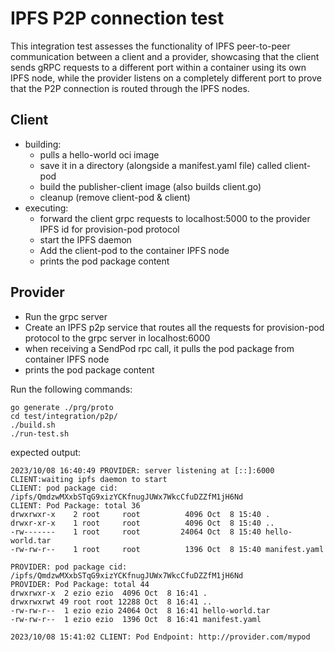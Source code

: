 # IPFS P2P connection test

This integration test assesses the functionality of IPFS peer-to-peer communication between a client and a provider, showcasing that the client sends gRPC requests to a different port within a container using its own IPFS node, while the provider listens on a completely different port to prove that the P2P connection is routed through the IPFS nodes.

## Client

- building:
  - pulls a hello-world oci image
  - save it in a directory (alongside a manifest.yaml file) called client-pod
  - build the publisher-client image (also builds client.go)
  - cleanup (remove client-pod & client)
- executing:
  - forward the client grpc requests to localhost:5000 to the provider IPFS id for provision-pod protocol
  - start the IPFS daemon
  - Add the client-pod to the container IPFS node
  - prints the pod package content

## Provider

- Run the grpc server
- Create an IPFS p2p service that routes all the requests for provision-pod protocol to the grpc server in localhost:6000
- when receiving a SendPod rpc call, it pulls the pod package from container IPFS node
- prints the pod package content

Run the following commands:

```
go generate ./prg/proto
cd test/integration/p2p/
./build.sh
./run-test.sh
```

expected output:

```
2023/10/08 16:40:49 PROVIDER: server listening at [::]:6000
CLIENT:waiting ipfs daemon to start
CLIENT: pod package cid: /ipfs/QmdzwMXxbSTqG9xizYCKfnugJUWx7WkcCfuDZZfM1jH6Nd
CLIENT: Pod Package: total 36
drwxrwxr-x    2 root     root          4096 Oct  8 15:40 .
drwxr-xr-x    1 root     root          4096 Oct  8 15:40 ..
-rw-------    1 root     root         24064 Oct  8 15:40 hello-world.tar
-rw-rw-r--    1 root     root          1396 Oct  8 15:40 manifest.yaml

PROVIDER: pod package cid: /ipfs/QmdzwMXxbSTqG9xizYCKfnugJUWx7WkcCfuDZZfM1jH6Nd
PROVIDER: Pod Package: total 44
drwxrwxr-x  2 ezio ezio  4096 Oct  8 16:41 .
drwxrwxrwt 49 root root 12288 Oct  8 16:41 ..
-rw-rw-r--  1 ezio ezio 24064 Oct  8 16:41 hello-world.tar
-rw-rw-r--  1 ezio ezio  1396 Oct  8 16:41 manifest.yaml

2023/10/08 15:41:02 CLIENT: Pod Endpoint: http://provider.com/mypod
```
